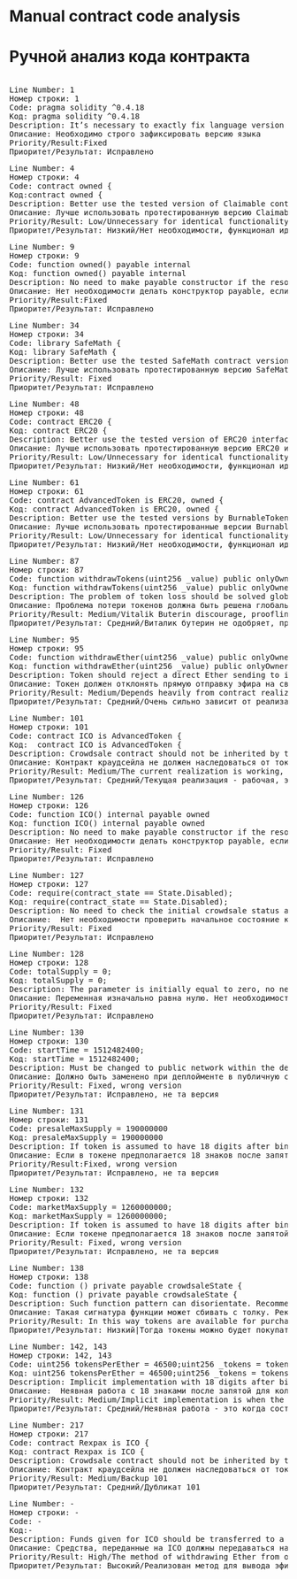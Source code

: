 
# Manual contract code analysis
# Ручной анализ кода контракта
<pre>

Line Number: 1
Номер строки: 1
Code: pragma solidity ^0.4.18
Код: pragma solidity ^0.4.18
Description: It’s necessary to exactly fix language version
Описание: Необходимо строго зафиксировать версию языка   
Priority/Result:Fixed
Приоритет/Результат: Исправлено
</pre>

<pre>
Line Number: 4
Номер строки: 4
Code: contract owned { 
Код:contract owned { 
Description: Better use the tested version of Claimable contract by OpenZeppelin  https://github.com/OpenZeppelin/zeppelin-solidity/blob/master/contracts/ownership/Claimable.sol
Описание: Лучше использовать протестированную версию Claimable контракта от OpenZeppelin  https://github.com/OpenZeppelin/zeppelin-solidity/blob/master/contracts/ownership/Claimable.sol
Priority/Result: Low/Unnecessary for identical functionality
Приоритет/Результат: Низкий/Нет необходимости, функционал идентичный
</pre>

<pre>
Line Number: 9
Номер строки: 9
Code: function owned() payable internal
Код: function owned() payable internal
Description: No need to make payable constructor if the resources transmission to contract address within deployment is not anticipated.
Описание: Нет необходимости делать конструктор payable, если не предполагается передача средств на адрес контракта при деплойменте.
Priority/Result:Fixed 
Приоритет/Результат: Исправлено
</pre>

<pre>
Line Number: 34
Номер строки: 34 
Code: library SafeMath {  
Код: library SafeMath { 
Description: Better use the tested SafeMath contract version by OpenZeppelin (or previously downloaded library for saving on deployment costs) https://github.com/OpenZeppelin/zeppelin-solidity/blob/master/contracts/math/SafeMath.sol
Описание: Лучше использовать протестированную версию SafeMath контракта от OpenZeppelin (или ранее загруженную в есть версию библиотеки для экономии стоимости деплоймента)  https://github.com/OpenZeppelin/zeppelin-solidity/blob/master/contracts/math/SafeMath.sol
Priority/Result: Fixed
Приоритет/Результат: Исправлено
</pre>

<pre>
Line Number: 48
Номер строки: 48 
Code: contract ERC20 {
Код: contract ERC20 {
Description: Better use the tested version of ERC20 interface by OpenZeppelin
Описание: Лучше использовать протестированную версию ERC20 интерфейса от OpenZeppelin
Priority/Result: Low/Unnecessary for identical functionality
Приоритет/Результат: Низкий/Нет необходимости, функционал идентичный
</pre>

<pre>
Line Number: 61
Номер строки: 61
Code: contract AdvancedToken is ERC20, owned { 
Код: contract AdvancedToken is ERC20, owned {
Description: Better use the tested versions by BurnableToken and MintableToken https://github.com/OpenZeppelin/zeppelin-solidity/blob/master/contracts/token/MintableToken.sol https://github.com/OpenZeppelin/zeppelin-solidity/blob/master/contracts/token/BurnableToken.sol
Описание: Лучше использовать протестированные версии BurnableToken и MintableToken  https://github.com/OpenZeppelin/zeppelin-solidity/blob/master/contracts/token/MintableToken.sol https://github.com/OpenZeppelin/zeppelin-solidity/blob/master/contracts/token/BurnableToken.sol
Priority/Result: Low/Unnecessary for identical functionality
Приоритет/Результат: Низкий/Нет необходимости, функционал идентичный
</pre>

<pre>
Line Number: 87
Номер строки: 87
Code: function withdrawTokens(uint256 _value) public onlyOwner {
Код: function withdrawTokens(uint256 _value) public onlyOwner {
Description: The problem of token loss should be solved globally by releasing ERC33 token that is fully compatible with ERC20 releasing https://github.com/Dexaran/ERC223-token-standard
Описание: Проблема потери токенов должна быть решена глобально реализацией ERC233 токена, который полностью совместим с ERC20 реализацией  https://github.com/Dexaran/ERC223-token-standard
Priority/Result: Medium/Vitalik Buterin discourage, prooflink  https://goo.gl/HYTPHc
Приоритет/Результат: Средний/Виталик бутерин не одобряет, пруф https://goo.gl/HYTPHc
</pre>

<pre>
Line Number: 95
Номер строки: 95
Code: function withdrawEther(uint256 _value) public onlyOwner {
Код: function withdrawEther(uint256 _value) public onlyOwner {
Description: Token should reject a direct Ether sending to its address. Can be relalized by means of HasNoEther from OpenZeppelin https://github.com/OpenZeppelin/zeppelin-solidity/blob/master/contracts/ownership/HasNoEther.sol
Описание: Токен должен отклонять прямую отправку эфира на свой адрес. Может быть реализовано при помощи HasNoEther контракта из OpenZeppelin  https://github.com/OpenZeppelin/zeppelin-solidity/blob/master/contracts/ownership/HasNoEther.sol
Priority/Result: Medium/Depends heavily from contract realization, it is a subjective point of view with reference to Multisig? Are there any valuable recommendations for doing that?
Приоритет/Результат: Средний/Очень сильно зависит от реализации контракта, это субъективное мнение и отсылка к Multisig? Есть ли более весомые рекомендации зачем это нужно делать?
</pre>

<pre>
Line Number: 101
Номер строки: 101
Code: contract ICO is AdvancedToken {
Код:  contract ICO is AdvancedToken {
Description: Crowdsale contract should not be inherited by the token. The token and crowdsale should have different addresses, and the token should be transferred to crowdsale in the constructor. The realization example in OpenZeppelin https://github.com/OpenZeppelin/zeppelin-solidity/blob/master/contracts/crowdsale/Crowdsale.sol#L49
Описание: Контракт краудсейла не должен наследоваться от токена. Токен и краудсейл должны иметь разные адреса, а токен передаваться в краудсейл в конструкторе.Пример реализации в OpenZeppelin  https://github.com/OpenZeppelin/zeppelin-solidity/blob/master/contracts/crowdsale/Crowdsale.sol#L49
Priority/Result: Medium/The current realization is working, is it a subjective point of view and reference to Multisig? Are there any valuable recommendations for doing that?
Приоритет/Результат: Средний/Текущая реализация - рабочая, это субъективное мнение и отсылка к Multisig? Есть ли более весомые рекомендации зачем это нужно делать?
</pre>

<pre>
Line Number: 126
Номер строки: 126
Code: function ICO() internal payable owned
Код: function ICO() internal payable owned
Description: No need to make payable constructor if the resources transmission to contract address within deployment is not anticipated. No need to add owned modificator for the constructor
Описание: Нет необходимости делать конструктор payable, если не предполагается передача средств на адрес контракта при деплойменте. Нет необходимости добавлять модификатор owned для конструктора
Priority/Result: Fixed
Приоритет/Результат: Исправлено
</pre>

<pre>
Line Number: 127
Номер строки: 127
Code: require(contract_state == State.Disabled); 
Код: require(contract_state == State.Disabled);
Description: No need to check the initial crowdsale status as it is set to the above parameter by default
Описание:  Нет необходимости проверить начальное состояние краудсейла, так как оно задается выше в переменную по умолчанию
Priority/Result: Fixed 
Приоритет/Результат: Исправлено
</pre>

<pre>
Line Number: 128
Номер строки: 128
Code: totalSupply = 0;
Код: totalSupply = 0;
Description: The parameter is initially equal to zero, no need to set it to zero.
Описание: Переменная изначально равна нулю. Нет необходимости приравнивать ее к нулю.
Priority/Result: Fixed 
Приоритет/Результат: Исправлено
</pre>

<pre>
Line Number: 130 
Номер строки: 130
Code: startTime = 1512482400;
Код: startTime = 1512482400;
Description: Must be changed to public network within the deployment
Описание: Должно быть заменено при деплойменте в публичную сеть
Priority/Result: Fixed, wrong version
Приоритет/Результат: Исправлено, не та версия
</pre>

<pre>
Line Number: 131
Номер строки: 131
Code: presaleMaxSupply = 190000000
Код: presaleMaxSupply = 190000000
Description: If token is assumed to have 18 digits after binary point, then all the meanings of amounts of tokens must be multiplied by 10 ^ 18. E.g.: for 190000000 the number with 18 digits will equal to 1.9e26
Описание: Если в токене предполагается 18 знаков после запятой, значит и все значения количества токенов должны быть умножены на 10 ^ 18. Например, для 190000000 число с 18 знаками будет равно 1.9e26
Priority/Result:Fixed, wrong version
Приоритет/Результат: Исправлено, не та версия
</pre>

<pre>
Line Number: 132
Номер строки: 132
Code: marketMaxSupply = 1260000000;
Код: marketMaxSupply = 1260000000;
Description: If token is assumed to have 18 digits after binary point, then all the meanings of amounts of tokens must be multiplied by 10 ^ 18.
Описание: Если токене предполагается 18 знаков после запятой, значит и все значения количества токенов должны быть умножены на 10 ^ 18.
Priority/Result: Fixed, wrong version
Приоритет/Результат: Исправлено, не та версия
</pre>

<pre>
Line Number: 138
Номер строки: 138
Code: function () private payable crowdsaleState { 
Код: function () private payable crowdsaleState { 
Description: Such function pattern can disorientate. Recommended: function () private payable
Описание: Такая сигнатура функции может сбивать с толку. Рекомендуется: function () private payable
Priority/Result: In this way tokens are available for purchasing any time even after the ICO, no need to fix
Приоритет/Результат: Низкий|Тогда токены можно будет покупать в любое время, даже после ICO, исправление не требуется
</pre>

<pre>
Line Number: 142, 143
Номер строки: 142, 143
Code: uint256 tokensPerEther = 46500;uint256 _tokens = tokensPerEther * msg.value;
Код: uint256 tokensPerEther = 46500;uint256 _tokens = tokensPerEther * msg.value;
Description: Implicit implementation with 18 digits after binary point for the number of tokens. Such logics should be turned to a general method of counting the cost of one token. Example:  https://github.com/TokenMarketNet/ico/blob/master/contracts/FlatPricing.sol
Описание:  Неявная работа с 18 знаками после запятой для количества токенов. Подобная логика должна быть вынесена в единый метод для подсчета стоимости одного токена. Пример:  https://github.com/TokenMarketNet/ico/blob/master/contracts/FlatPricing.sol
Priority/Result: Medium/Implicit implementation is when the status is not initially detected and the time when it’s changed is unknown and not clear, the additional method is not necessary, the functionality is transparent
Приоритет/Результат: Средний/Неявная работа - это когда состояние заранее не известно и непонятно где оно меняется, нет необходимости в дополнительном методе, функционал прозрачен
</pre>

<pre>
Line Number: 217
Номер строки: 217
Code: contract Rexpax is ICO {
Код: contract Rexpax is ICO {
Description: Crowdsale contract should not be inherited by the token. The token and crowdsale should have different addresses, and the token should be transferred to crowdsale in the constructor. The realization example in OpenZeppelin  https://github.com/OpenZeppelin/zeppelin-solidity/blob/master/contracts/crowdsale/Crowdsale.sol#L49 
Описание: Контракт краудсейла не должен наследоваться от токена. Токен и краудсейл должны иметь разные адреса, а токен передаваться в краудсейл в конструкторе.Пример реализации в OpenZeppelin  https://github.com/OpenZeppelin/zeppelin-solidity/blob/master/contracts/crowdsale/Crowdsale.sol#L49
Priority/Result: Medium/Backup 101
Приоритет/Результат: Средний/Дубликат 101
</pre>

<pre>
Line Number: -
Номер строки: -
Code: -
Код:-
Description: Funds given for ICO should be transferred to a particular contract address (Multisig Wallet), or to a perticular ethereum address. You should avoid saving tokens and ethereum by subservient contracts which are unfit for that.  Gnosis Multisig Wallet   https://github.com/gnosis/MultiSigWallet
Описание: Средства, переданные на ICO должны передаваться на отдельный адрес контракта (Multisig Wallet) либо на отдельный эфириум адрес. Необходимо избегать хранения токенов и эфира служебными контрактами, которые для этого не предназначены.  Gnosis Multisig Wallet   https://github.com/gnosis/MultiSigWallet
Priority/Result: High/The method of withdrawing Ether from owner’s contract is released, this functionality is unnecessary. Generally, withdrawing money before the ICO finish for having an opportunity to recover an amount,is a bad practice. I do not advocate having Multisig wallets (contracts), two cases with Parity are prototypical.
Приоритет/Результат: Высокий/Реализован метод для вывода эфира с контракта только владельцем, нет необходимости в данном функционале. Вообще плохая практика выводить куда-то деньги если ICO не закончено, дабы иметь возможность потом эти средства возместить, я не сторонник Multisig кошельков (контрактов), два случая с Parity показательные.
</pre>

